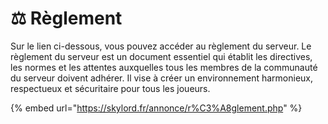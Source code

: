 # ⚖ Règlement

Sur le lien ci-dessous, vous pouvez accéder au règlement du serveur. Le règlement du serveur est un document essentiel qui établit les directives, les normes et les attentes auxquelles tous les membres de la communauté du serveur doivent adhérer. Il vise à créer un environnement harmonieux, respectueux et sécuritaire pour tous les joueurs.

{% embed url="https://skylord.fr/annonce/r%C3%A8glement.php" %}
